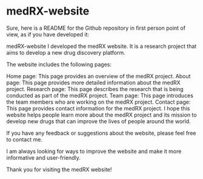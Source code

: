 # medRX-website


Sure, here is a README for the Github repository in first person point of view, as if you have developed it:

medRX-website
I developed the medRX website. It is a research project that aims to develop a new drug discovery platform.

The website includes the following pages:

Home page: This page provides an overview of the medRX project.
About page: This page provides more detailed information about the medRX project.
Research page: This page describes the research that is being conducted as part of the medRX project.
Team page: This page introduces the team members who are working on the medRX project.
Contact page: This page provides contact information for the medRX project.
I hope this website helps people learn more about the medRX project and its mission to develop new drugs that can improve the lives of people around the world.

If you have any feedback or suggestions about the website, please feel free to contact me.

I am always looking for ways to improve the website and make it more informative and user-friendly.

Thank you for visiting the medRX website!
